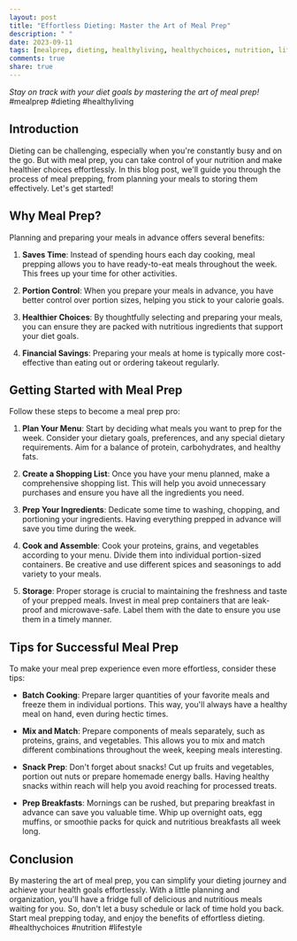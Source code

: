 ```yaml
---
layout: post
title: "Effortless Dieting: Master the Art of Meal Prep"
description: " "
date: 2023-09-11
tags: [mealprep, dieting, healthyliving, healthychoices, nutrition, lifestyle]
comments: true
share: true
---
```


*Stay on track with your diet goals by mastering the art of meal prep!* #mealprep #dieting #healthyliving

## Introduction

Dieting can be challenging, especially when you're constantly busy and on the go. But with meal prep, you can take control of your nutrition and make healthier choices effortlessly. In this blog post, we'll guide you through the process of meal prepping, from planning your meals to storing them effectively. Let's get started!

## Why Meal Prep?

Planning and preparing your meals in advance offers several benefits:

1. **Saves Time**: Instead of spending hours each day cooking, meal prepping allows you to have ready-to-eat meals throughout the week. This frees up your time for other activities.

2. **Portion Control**: When you prepare your meals in advance, you have better control over portion sizes, helping you stick to your calorie goals.

3. **Healthier Choices**: By thoughtfully selecting and preparing your meals, you can ensure they are packed with nutritious ingredients that support your diet goals.

4. **Financial Savings**: Preparing your meals at home is typically more cost-effective than eating out or ordering takeout regularly.

## Getting Started with Meal Prep

Follow these steps to become a meal prep pro:

1. **Plan Your Menu**: Start by deciding what meals you want to prep for the week. Consider your dietary goals, preferences, and any special dietary requirements. Aim for a balance of protein, carbohydrates, and healthy fats.

2. **Create a Shopping List**: Once you have your menu planned, make a comprehensive shopping list. This will help you avoid unnecessary purchases and ensure you have all the ingredients you need.

3. **Prep Your Ingredients**: Dedicate some time to washing, chopping, and portioning your ingredients. Having everything prepped in advance will save you time during the week.

4. **Cook and Assemble**: Cook your proteins, grains, and vegetables according to your menu. Divide them into individual portion-sized containers. Be creative and use different spices and seasonings to add variety to your meals.

5. **Storage**: Proper storage is crucial to maintaining the freshness and taste of your prepped meals. Invest in meal prep containers that are leak-proof and microwave-safe. Label them with the date to ensure you use them in a timely manner.

## Tips for Successful Meal Prep

To make your meal prep experience even more effortless, consider these tips:

- **Batch Cooking**: Prepare larger quantities of your favorite meals and freeze them in individual portions. This way, you'll always have a healthy meal on hand, even during hectic times.

- **Mix and Match**: Prepare components of meals separately, such as proteins, grains, and vegetables. This allows you to mix and match different combinations throughout the week, keeping meals interesting.

- **Snack Prep**: Don't forget about snacks! Cut up fruits and vegetables, portion out nuts or prepare homemade energy balls. Having healthy snacks within reach will help you avoid reaching for processed treats.

- **Prep Breakfasts**: Mornings can be rushed, but preparing breakfast in advance can save you valuable time. Whip up overnight oats, egg muffins, or smoothie packs for quick and nutritious breakfasts all week long.

## Conclusion

By mastering the art of meal prep, you can simplify your dieting journey and achieve your health goals effortlessly. With a little planning and organization, you'll have a fridge full of delicious and nutritious meals waiting for you. So, don't let a busy schedule or lack of time hold you back. Start meal prepping today, and enjoy the benefits of effortless dieting. #healthychoices #nutrition #lifestyle